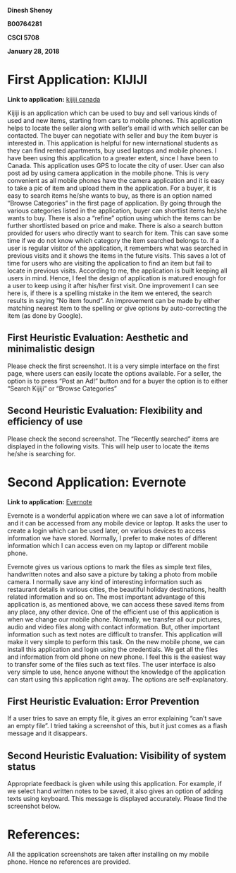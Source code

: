 **Dinesh Shenoy**

**B00764281**

**CSCI 5708**

**January 28, 2018**

# First Application: KIJIJI
**Link to application:** [kijiji canada](https://play.google.com/store/apps/details?id=com.ebay.kijiji.ca&hl=en)

Kijiji is an application which can be used to buy and sell various kinds of used and new items, starting from cars to mobile phones. This application helps to locate the seller along with seller’s email id with which seller can be contacted. The buyer can negotiate with seller and buy the item buyer is interested in. This application is helpful for new international students as they can find rented apartments, buy used laptops and mobile phones. I have been using this application to a greater extent, since I have been to Canada.
This application uses GPS to locate the city of user. User can also post ad by using camera application in the mobile phone. This is very convenient as all mobile phones have the camera application and it is easy to take a pic of item and upload them in the application. For a buyer, it is easy to search items he/she wants to buy, as there is an option named “Browse Categories” in the first page of application. By going through the various categories listed in the application, buyer can shortlist items he/she wants to buy. There is also a “refine” option using which the items can be further shortlisted based on price and make. There is also a search button provided for users who directly want to search for item. This can save some time if we do not know which category the item searched belongs to. If a user is regular visitor of the application, it remembers what was searched in previous visits and it shows the items in the future visits. This saves a lot of time for users who are visiting the application to find an item but fail to locate in previous visits. According to me, the application is built keeping all users in mind. Hence, I feel the design of application is matured enough for a user to keep using it after his/her first visit.
One improvement I can see here is, if there is a spelling mistake in the item we entered, the search results in saying “No item found”. An improvement can be made by either matching nearest item to the spelling or give options by auto-correcting the item (as done by Google).

## First Heuristic Evaluation: Aesthetic and minimalistic design ##
Please check the first screenshot. It is a very simple interface on the first page, where users can easily locate the options available. For a seller, the option is to press “Post an Ad!”
 button and for a buyer the option is to either “Search Kijiji” or “Browse Categories”

## Second Heuristic Evaluation: Flexibility and efficiency of use ##
Please check the second screenshot. The “Recently searched” items are displayed in the following visits. This will help user to locate the items he/she is searching for.

# Second Application: Evernote #
**Link to application:** [Evernote](https://play.google.com/store/apps/details?id=com.evernote&hl=en)

Evernote is a wonderful application where we can save a lot of information and it can be accessed from any mobile device or laptop. It asks the user to create a login which can be used later, on various devices to access information we have stored. Normally, I prefer to make notes of different information which I can access even on my laptop or different mobile phone.

Evernote gives us various options to mark the files as simple text files, handwritten notes and also save a picture by taking a photo from mobile camera. I normally save any kind of interesting information such as restaurant details in various cities, the beautiful holiday destinations, health related information and so on. The most important advantage of this application is, as mentioned above, we can access these saved items from any place, any other device. One of the efficient use of this application is when we change our mobile phone. Normally, we transfer all our pictures, audio and video files along with contact information. But, other important information such as text notes are difficult to transfer. This application will make it very simple to perform this task. On the new mobile phone, we can install this application and login using the credentials. We get all the files and information from old phone on new phone. I feel this is the easiest way to transfer some of the files such as text files.
The user interface is also very simple to use, hence anyone without the knowledge of the application can start using this application right away. The options are self-explanatory.

## First Heuristic Evaluation: Error Prevention ##
If a user tries to save an empty file, it gives an error explaining “can’t save an empty file”. I tried taking a screenshot of this, but it just comes as a flash message and it disappears.

## Second Heuristic Evaluation: Visibility of system status ##
Appropriate feedback is given while using this application. For example, if we select hand written notes to be saved, it also gives an option of adding texts using keyboard. This message is displayed accurately. Please find the screenshot below.

# References: #
All the application screenshots are taken after installing on my mobile phone. Hence no references are provided.

